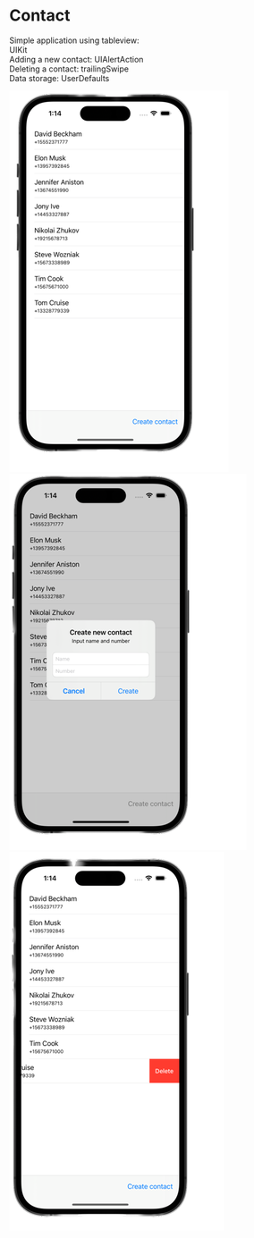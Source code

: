 # Contact

Simple application using tableview:<br>
UIKit<br>
Adding a new contact: UIAlertAction<br>
Deleting a contact: trailingSwipe<br>
Data storage: UserDefaults<br>

![Image alt](https://github.com/nzhkv/Contact/blob/main/pic1.png)
![Image alt](https://github.com/nzhkv/Contact/blob/main/pic2.png)
![Image alt](https://github.com/nzhkv/Contact/blob/main/pic3.png)

